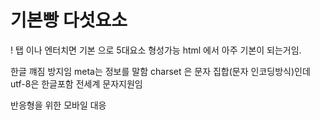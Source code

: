 # 기본빵 다섯요소

! 탭 이나 엔터치면 기본 으로 5대요소 형성가능
html 에서 아주 기본이 되는거임.

<meta charset="UTF-8"> 한글 꺠짐 방지임 meta는 정보를 말함 charset 은 문자 집합(문자 인코딩방식)인데 utf-8은 한글포함 전세계 문자지원임

<meta name="viewport"> 반응형을 위한 모바일 대응

<title> 브라우저 탭 제목 

<link rel="stylesheet"> css 파일을 연결하는건 .js 까지 보통 세개로 나눠서 실무로 한다고함

<link rel="icon"> 즐겨찾기 탭 파비콘 이미지임 보통 주소넣는건 안정성떨어져서 실제 이미지 파일을 폴더에 같이구성함


# 시맨틱 구조 기본 골격 이해하기

<body>
  <header>헤더</header>
  <nav>메뉴</nav>
  <main>
    <section>내용 구역</section>
    <article>독립 콘텐츠</article>
  </main>
  <aside>사이드바</aside>
  <footer>하단 정보</footer>
</body>


위에 헤드는 실제 뇌같이 메인 데이터 정리 같은거고,
아래 몸통부터는 말그대로 눈에 보이는 구조라고 한다.

<header> 이건 상단로고 메뉴 로그인
<nav> 이건 메뉴/링크 묶음
<main> 페이지 핵심내용이고 중복은 x![alt text](image.png)
<section> 의미있는 구간나누는거
<article> 독립적인 컨텐츠 (게시물,뉴스d)
<aside> 부가정보 (광고 사이드바)
<footer> 주소,회사정보,저작권

<div> 이건 자주쓰지마라 div 지옥이라고 한다. 의미없는 구조가될수있다. 레이아웃잡을떄 css 적용하려고 묵을떄 쓰는것

# 텍스트 관련 태그

<h1>~<h6> 제목 <h1>상품 목록</h1> seo 중요  Search Engine Optimization 검색엔진 최적화
<p> 단락 <p>설명글입니다</p>
<span> 인라인 텍스트 조각  <span>강조</span>
<strong> 	굵게 + 중요 의미 <strong>필수</strong>
태그	기능	예시
<h1>~<h6>	제목 (SEO 중요!)	<h1>상품 목록</h1>
<p>	단락	<p>설명글입니다</p>
<span>	인라인 텍스트 조각	<span>강조</span>  그냥 스타일 줄떄 사용
<strong>	굵게 + 중요 의미	<strong>필수</strong> seo 에서도 중요단어로 처리한다고함
<em> 기울임 + 감정 강조 <em>꼭 보세요</em> 
<br> 줄바꿈 텍스트 중간 줄바꿈 <br>

텍스트는 그냥 <div> 하지말고 제목은 h 문단은 p 강조는 strong/em 으로 명확하게 해라
<div class="box">내용</div> 이런건 의미없는 묶음임
<section>
  <h2>공지사항</h2>
  <p>내용입니다</p>
</section>
 이런건 의미있는 묵음. div는 그냥 박스이고 section 은 컨텐츠가 하나의 주제단위일 떄 사용, 실무 규칙은 의미없는 박스는 dic 주제구분은 section 
 
 쓰는 이유는 <strong> 은 검색엔진이 중요한 키워드로 판단 <h1> 문서 주제 타이틀로 검색상위 노출 확률이높음
 그리고 두번쨰로는 시각장애인을 위한 리더기를 생각해보면 중요한건 강조해줌

 # 목록 관련 태그

 <ul> 순서없는 리스트 (동그라미)
 <ol> 순서있는 리스트 (숫자)
 <li> 리스트 아이템

 # 링크 및 이미지

 <a> 링크, target="_blank"는 새탭
 <img> 이미지 삽입, alt 필수

 <img src="logo.png" alt="회사 로고"> alt는 seo 접근성 떄문에 무조건 넣는다. 왜냐면 누군가 검색을 하면 이미지는 텍스트화가 안되서 직접 텍스트화 시켜서 활성화 시키는거임

 # 폼 요소

사용자로부터 데이터를 입력받고 서버로 전송하는 구조 로그인 회원가입 검색 결제 전부 form 이다.

<form action="/login" method="POST">
  <label for="id">아이디</label>
  <input type="text" id="id" name="id">
  <label for="pw">비밀번호</label>
  <input type="password" id="pw" name="pw">
  <button type="submit">로그인</button>
</form>

기본구조임

 <form> 입력데이터를 묶고 서버로 전송 aciotn, method로 어디로 보낼지 결정
 <label> 입력 필드에 대한 설명	for="input의 id"와 연결되면, 클릭 시 input 포커싱됨 (접근성 + UX 향상)
 <input> 사용자로부터 값을 입력받음 type 으로 역할 구분 ( text, password, email, checkbox 등)
 <button> 폼 전송 트리거 type="submit"이면 자동 제출, button이면 JS와 연결

 for="id" 연결 / 버튼은 type="submit"과 button 구분해줘야 함
 label은 무조건 for=id 연결해서 클릭 시 input 포커스 가능하게
 input은 name 속성이 있어야 서버에서 값을 받을 수 있음

 button은 submit이면 자동 전송, button이면 JS로만 동작

 # 추가적으로 실무적인 특수태그

 <meta> seo 뷰포트 설명등 검색노출 모바일 대응
 <link> css 파비콘연결 스타일 아이콘연결 필수
 <script> js 코드연결 기능추가 동작 담당
 <iframe> 외부페이지 삽입 지도 유튜브 외부컨텐츠
 <table> 데이터표 구조 관리자페이지 수치 데이터 출력
input type="checkbox" 체크박스 약관동의 다중선택
input type="radio"  라디오 버튼 하나만 선택할 때
input type="file" 파일 업로드 프로필 사진, 첨부파일
input type="date" 날짜 선택 생일, 일정 등



<<<<<<< HEAD
# 후기

SEO가 중요하다 = 검색에 잘 보인다
하나하나 외우고 체화하는데 시간이 크게 걸리지 않았다.
내일은 css 를 완벽하게 하고 html , css 를 완벽하게 마무리해야겠다
웹사이트를 챗지피티와 만들어보면서 부딪혀본게 큰 도움이 된 것
=======
# html 완벽이해 완료
>>>>>>> f29a9871575effd00895d994ea9c0f756d3cb5f9














